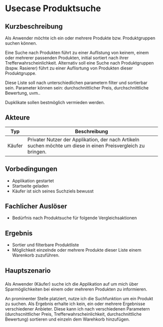 # Usecase Produktsuche

## Kurzbeschreibung
Als Anwender möchte ich ein oder mehrere Produkte bzw. Produktgruppen suchen können.

Eine Suche nach Produkten führt zu einer Auflistung von keinem, einem oder mehrerer passenden Produkten, initial sortiert nach ihrer Trefferwahrscheinlichkeit. 
Alternativ soll eine Suche nach Produktgruppen (bspw. Rasierer) führt zu einer Auflisrtung von Produkten dieser Produktgruppe. 

Diese Liste soll nach unterschiedlichen parametern filter und sortierbar sein. Parameter können sein: durchschnittlicher Preis, durchschnittliche Bewertung, uvm..

Dupklikate sollen bestmöglich vermieden werden.

## Akteure
  | Typ  | Beschreibung|
  |------|-------------|
  |Käufer|Privater Nutzer der Applikation, der nach Artikeln suchen möchte um diese in einen Preisvergleich zu bringen.| 

## Vorbedingungen
- Applikation gestartet
- Startseite geladen
- Käufer ist sich seines Suchziels bewusst

## Fachlicher Auslöser
- Bedürfnis nach Produktsuche für folgende Vergleichsaktionen

## Ergebnis
- Sortier und filterbare Produktliste
- Möglichkeit einzelnde oder mehrere Produkte dieser Liste einem Warenkorb zuzuführen.

## Hauptszenario
### 
Als Anwender (Käufer) suche ich die Applikation auf um mich über Sparmöglichkeiten bei einem oder mehreren Produkten zu informieren.

An prominenter Stelle platziert, nutze ich die Suchfunktion um ein Produkt zu suchen. Als Ergebnis erhalte ich kein, ein oder mehrere Ergebnisse verschiedener Anbieter. Diese kann ich nach verschiedenen Parametern (durchscnittlicher Preis, Trefferwahrscheinlichkeit, durchschnittliche Bewertung) sortieren und einzeln dem Warehkorb hinzufügen.